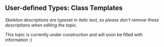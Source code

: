## User-defined Types: Class Templates

_Skeleton descriptions are typeset in italic text,_
_so please don't remove these descriptions when editing the topic._

This topic is currently under construction and will soon be filled with information :)
